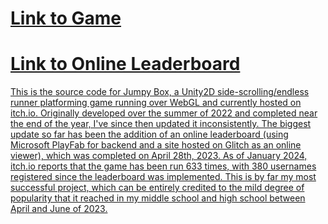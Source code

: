 <h1><a href=https://superlum1nal.itch.io/jumpy-box>Link to Game</h1>
<h1><a href=https://jumpybox.glitch.me>Link to Online Leaderboard</h1>
This is the source code for Jumpy Box, a Unity2D side-scrolling/endless runner platforming game running over WebGL and currently hosted on itch.io. Originally developed over the summer of 2022 and completed near the end of the year, I've since then updated it inconsistently. The biggest update so far has been the addition of an online leaderboard (using Microsoft PlayFab for backend and a site hosted on Glitch as an online viewer), which was completed on April 28th, 2023. 
As of January 2024, itch.io reports that the game has been run 633 times, with 380 usernames registered since the leaderboard was implemented. This is by far my most successful project, which can be entirely credited to the mild degree of popularity that it reached in my middle school and high school between April and June of 2023.
